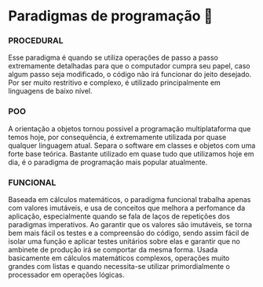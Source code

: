 # Paradigmas de programação :book: 

### PROCEDURAL
Esse paradigma é quando se utiliza operações de passo a passo extremamente detalhadas para que o computador cumpra seu papel, caso algum passo seja modificado, o código não irá funcionar do jeito desejado. Por ser muito restritivo e complexo, é utilizado principalmente em linguagens de baixo nível.

### POO 
A orientação a objetos tornou possivel a programação multiplataforma que temos hoje, por consequência, é extremamente utilizada por quase qualquer linguagem atual. Separa o software em classes e objetos com uma forte base teórica. 
Bastante utilizado em quase tudo que utilizamos hoje em dia, é o paradigma de programação mais popular atualmente.

### FUNCIONAL
Baseada em cálculos matemáticos, o paradigma funcional trabalha apenas com valores imutáveis, e usa de conceitos que melhora a perfomance da aplicação, especialmente quando se fala de laços de repetições dos paradigmas imperativos. 
Ao garantir que os valores são imutáveis, se torna bem mais fácil os testes e a compreensão do código, sendo assim fácil de isolar uma função e aplicar testes unitários sobre elas e garantir que no ambinete de produção irá se comportar da mesma forma.
Usada basicamente em cálculos matemáticos complexos, operações muito grandes com listas e quando necessita-se utilizar primordialmente o processador em operações lógicas.